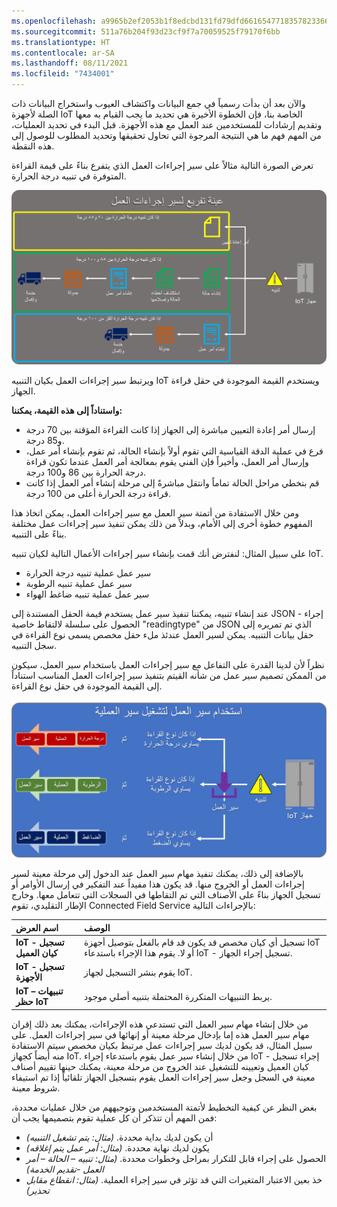 ```yaml
---
ms.openlocfilehash: a9965b2ef2053b1f8edcbd131fd79dfd661654771835782336605a561190cbd6
ms.sourcegitcommit: 511a76b204f93d23cf9f7a70059525f79170f6bb
ms.translationtype: HT
ms.contentlocale: ar-SA
ms.lasthandoff: 08/11/2021
ms.locfileid: "7434001"
---
```

والآن بعد أن بدأت رسمياً في جمع البيانات واكتشاف العيوب واستخراج البيانات ذات الصلة لأجهزة IoT الخاصة بنا، فإن الخطوة الأخيرة هي تحديد ما يجب القيام به معها وتقديم إرشادات للمستخدمين عند العمل مع هذه الأجهزة. قبل البدء في تحديد العمليات، من المهم فهم ما هي النتيجة المرجوة التي تحاول تحقيقها وتحديد المطلوب للوصول إلى هذه النقطة.  

تعرض الصورة التالية مثالاً على سير إجراءات العمل الذي يتفرع بناءً على قيمة القراءة المتوفرة في تنبيه درجة الحرارة.  

![رسم تخطيطي لمثال سير إجراءات العمل الذي يتفرع بناءً على قيمة القراءة المتوفرة في تنبيه درجة الحرارة.](../media/1-rm-unit5.png)   

ويرتبط سير إجراءات العمل بكيان التنبيه IoT ويستخدم القيمة الموجودة في حقل قراءة الجهاز.  

**واستناداً إلى هذه القيمة، يمكننا:**

- إرسال أمر إعادة التعيين مباشرة إلى الجهاز إذا كانت القراءة المؤقتة بين 70 درجة و85 درجة.
- فرع في عملية الدقة القياسية التي تقوم أولاً بإنشاء الحالة، ثم تقوم بإنشاء أمر عمل، وإرسال أمر العمل، وأخيراً فإن الفني يقوم بمعالجة أمر العمل عندما تكون قراءة درجة الحرارة بين 86 و100 درجة.
- قم بتخطي مراحل الحالة تماماً وانتقل مباشرةً إلى مرحلة إنشاء أمر العمل إذا كانت قراءة درجة الحرارة أعلى من 100 درجة.

ومن خلال الاستفادة من أتمتة سير العمل مع سير إجراءات العمل، يمكن اتخاذ هذا المفهوم خطوة أخرى إلى الأمام، وبدلاً من ذلك يمكن تنفيذ سير إجراءات عمل مختلفة بناءً على التنبيه.   
   
على سبيل المثال: لنفترض أنك قمت بإنشاء سير إجراءات الأعمال التالية لكيان تنبيه IoT.
  
- سير عمل عملية تنبيه درجة الحرارة
- سير عمل عملية تنبيه الرطوبة
- سير عمل عملية تنبيه ضاغط الهواء

عند إنشاء تنبيه، يمكننا تنفيذ سير عمل يستخدم قيمة الحقل المستندة إلى JSON - إجراء الحصول على سلسلة لالتقاط خاصية "readingtype" من JSON الذي تم تمريره إلى حقل بيانات التنبيه. يمكن لسير العمل عندئذ ملء حقل مخصص يسمى نوع القراءة في سجل التنبيه.  

نظراً لأن لدينا القدرة على التفاعل مع سير إجراءات العمل باستخدام سير العمل، سيكون من الممكن تصميم سير عمل من شأنه القيتم بتنفيذ سير إجراءات العمل المناسب استناداً إلى القيمة الموجودة في حقل نوع القراءة.

![الرسم التخطيطي لاستخدام سير العمل لتشغيل سير إجراءات العملية.](../media/2-rm-unit5.png)   

بالإضافة إلى ذلك، يمكنك تنفيذ مهام سير العمل عند الدخول إلى مرحلة معينة لسير إجراءات العمل أو الخروج منها. قد يكون هذا مفيداً عند التفكير في إرسال الأوامر أو تسجيل الجهاز بناءً على الأصناف التي تم التقاطها في السجلات التي تتعامل معها. وخارج الإطار التقليدي، تقوم Connected Field Service بالإجراءات التالية: 

| **اسم العرض** | **الوصف** |
| :-------------- | :--- |
| **IoT - تسجيل كيان العميل** | تسجيل أي كيان مخصص قد يكون قد قام بالفعل بتوصيل أجهزة IoT أو لا. يقوم هذا الإجراء باستدعاء IoT - تسجيل إجراء الجهاز. |
| **IoT - تسجيل الأجهزة** | يقوم بنشر التسجيل لجهاز IoT. |
| **IoT – تنبيهات حظر IoT** | يربط التنبيهات المتكررة المحتملة بتنبيه أصلي موجود.  |


من خلال إنشاء مهام سير العمل التي تستدعي هذه الإجراءات، يمكنك بعد ذلك إقران مهام سير العمل هذه إما بإدخال مرحلة معينة أو إنهائها في سير إجراءات العمل. على سبيل المثال، قد يكون لديك سير إجراءات عمل مرتبط بكيان مخصص سيتم الاستفادة منه أيضاً كجهاز IoT. من خلال إنشاء سير عمل يقوم باستدعاء إجراء IoT - إجراء تسجيل كيان العميل وتعيينه للتشغيل عند الخروج من مرحلة معينة، يمكنك حينها تقييم أصناف معينة في السجل وجعل سير إجراءات العمل يقوم بتسجيل الجهاز تلقائياً إذا تم استيفاء شروط معينة.  

بغض النظر عن كيفية التخطيط لأتمتة المستخدمين وتوجيههم من خلال عمليات محددة، فمن المهم أن تتذكر أن كل عملية تقوم بتصميمها يجب أن:

- أن يكون لديك بداية محددة. *(مثال: يتم تشغيل التنبيه)*
- يكون لديك نهاية محددة. *(مثال: أمر عمل يتم إغلاقه)*
- الحصول على إجراء قابل للتكرار بمراحل وخطوات محددة. *(مثال: تنبيه – الحالة – أمر العمل -تقديم الخدمة)*
- خذ بعين الاعتبار المتغيرات التي قد تؤثر في سير إجراء العملية. *(مثال: انقطاع مقابل تحذير)*

  
